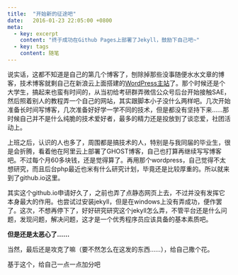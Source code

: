 ```yaml
---
title:  "开始新的征途吧"
date:   2016-01-23 22:05:00 +0800 
meta:
  - key: excerpt
    content: "终于成功在Github Pages上部署了Jekyll，鼓励下自己吧~"
  - key: tags
    content: 随笔
---
```


说实话，这都不知道是自己的第几个博客了，刨除掉那些没事随便水水文章的博客，技术博客就剩自己在新浪云上面搭建的[WordPress主站](http://www.lutoyvan.cn/)了。那个时候还是个大学生，搞起来也蛮有时间的，从当初给考研群弄微信公众号后台开始接触SAE，然后照着别人的教程弄一个自己的网站，其实跟脚本小子没什么两样吧。几次开始准备长时间写博客，几次准备好好学一学不同的技术，但是都没有坚持下来……那时候自己并不是什么纯脆的技术爱好者，最多的精力还是投放到了谈恋爱，社团活动上。

上班之后，认识的人也多了，周围都是搞技术的人，特别是与我同届的毕业生，很是会折腾，看着他在阿里云上部署了GHOST博客，自己也打算再继续写写博客吧。不过每个月60多块钱，还是觉得算了。再用那个wordpress，自己觉得不太想研究，而且后台php最近也米有什么研究计划，毕竟还是比较厚重的。所以就来到了github.io这里。

其实这个github.io申请好久了，之前也弄了点静态网页上去，不过并没有发挥它本身最大的作用。也尝试过安装jekyll，但是在windows上没有弄成功，便作罢了。这次，不想再停下了，好好研究研究这个jekyll怎么弄，不管平台还是什么问题，发现问题，解决问题，这才是一个优秀程序员应该具备的基本素质吧。

**但是还是太恶心了……**

当然，最后还是攻克了嘛（要不然怎么在这发的东西……），给自己撒个花。

基于这个，给自己一点一点加分吧
